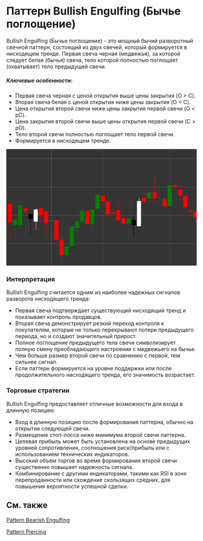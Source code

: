 # Паттерн Bullish Engulfing (Бычье поглощение)

Bullish Engulfing (Бычье поглощение) - это мощный бычий разворотный свечной паттерн, состоящий из двух свечей, который формируется в нисходящем тренде. Первая свеча черная (медвежья), за которой следует белая (бычья) свеча, тело которой полностью поглощает (охватывает) тело предыдущей свечи.

##### Ключевые особенности:

- Первая свеча черная с ценой открытия выше цены закрытия (O > C).
- Вторая свеча белая с ценой открытия ниже цены закрытия (O < C).
- Цена открытия второй свечи ниже цены закрытия первой свечи (O < pC).
- Цена закрытия второй свечи выше цены открытия первой свечи (C > pO).
- Тело второй свечи полностью поглощает тело первой свечи.
- Формируется в нисходящем тренде.

![Bullish Engulfing Pattern](../../../images/bullishengulfingpattern.png)

### Интерпретация

Bullish Engulfing считается одним из наиболее надежных сигналов разворота нисходящего тренда:

- Первая свеча подтверждает существующий нисходящий тренд и показывает контроль продавцов.
- Вторая свеча демонстрирует резкий переход контроля к покупателям, которые не только перекрывают потери предыдущего периода, но и создают значительный прирост.
- Полное поглощение предыдущего тела свечи символизирует полную смену преобладающего настроения с медвежьего на бычье.
- Чем больше размер второй свечи по сравнению с первой, тем сильнее сигнал.
- Если паттерн формируется на уровне поддержки или после продолжительного нисходящего тренда, его значимость возрастает.

### Торговые стратегии

Bullish Engulfing предоставляет отличные возможности для входа в длинную позицию:

- Вход в длинную позицию после формирования паттерна, обычно на открытии следующей свечи.
- Размещение стоп-лосса ниже минимума второй свечи паттерна.
- Целевая прибыль может быть установлена на основе предыдущих уровней сопротивления, соотношения риск/прибыль или с использованием технических индикаторов.
- Высокий объем торгов во время формирования второй свечи существенно повышает надежность сигнала.
- Комбинирование с другими индикаторами, такими как RSI в зоне перепроданности или схождение скользящих средних, для повышения вероятности успешной сделки.

## См. также

[Pattern Bearish Engulfing](bearish_engulfing.md)

[Pattern Piercing](piercing.md)
